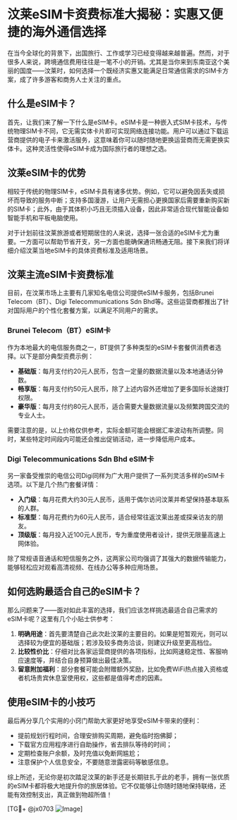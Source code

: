 # 汶莱eSIM卡资费标准大揭秘：实惠又便捷的海外通信选择

在当今全球化的背景下，出国旅行、工作或学习已经变得越来越普遍。然而，对于很多人来说，跨境通信费用往往是一笔不小的开销。尤其是当你来到东南亚这个美丽的国度——汶莱时，如何选择一个既经济实惠又能满足日常通信需求的SIM卡方案，成了许多游客和商务人士关注的重点。

## 什么是eSIM卡？

首先，让我们来了解一下什么是eSIM卡。eSIM卡是一种嵌入式SIM卡技术，与传统物理SIM卡不同，它无需实体卡片即可实现网络连接功能。用户可以通过下载运营商提供的电子卡来激活服务，这意味着你可以随时随地更换运营商而无需更换实体卡。这种灵活性使得eSIM卡成为国际旅行者的理想之选。

## 汶莱eSIM卡的优势

相较于传统的物理SIM卡，eSIM卡具有诸多优势。例如，它可以避免因丢失或损坏而导致的服务中断；支持多国漫游，让用户无需担心更换国家后需要重新购买新的SIM卡；此外，由于其体积小巧且无须插入设备，因此非常适合现代智能设备如智能手机和平板电脑使用。

对于计划前往汶莱旅游或者短期居住的人来说，选择一张合适的eSIM卡尤为重要。一方面可以帮助节省开支，另一方面也能确保通讯畅通无阻。接下来我们将详细介绍汶莱当地eSIM卡的具体资费标准及适用场景。

## 汶莱主流eSIM卡资费标准

目前，在汶莱市场上主要有几家知名电信公司提供eSIM卡服务，包括Brunei Telecom（BT）、Digi Telecommunications Sdn Bhd等。这些运营商都推出了针对国际用户的个性化套餐方案，以满足不同用户的需求。

### Brunei Telecom（BT）eSIM卡

作为本地最大的电信服务商之一，BT提供了多种类型的eSIM卡套餐供消费者选择。以下是部分典型资费示例：

- **基础版**：每月支付约20元人民币，包含一定量的数据流量以及本地通话分钟数。
- **畅享版**：每月支付约50元人民币，除了上述内容外还增加了更多国际长途拨打权限。
- **豪华版**：每月支付约80元人民币，适合需要大量数据流量以及频繁跨国交流的专业人士。

需要注意的是，以上价格仅供参考，实际金额可能会根据汇率波动有所调整。同时，某些特定时间段内可能还会推出促销活动，进一步降低用户成本。

### Digi Telecommunications Sdn Bhd eSIM卡

另一家备受推崇的电信公司Digi同样为广大用户提供了一系列灵活多样的eSIM卡选项。以下是几个热门套餐详情：

- **入门级**：每月花费大约30元人民币，适用于偶尔访问汶莱并希望保持基本联系的人群。
- **标准型**：每月花费约为60元人民币，适合经常往返汶莱出差或探亲访友的朋友。
- **顶级版**：每月投入近100元人民币，专为重度使用者设计，提供无限量高速上网体验。

除了常规语音通话和短信服务之外，这两家公司均强调了其强大的数据传输能力，能够轻松应对观看高清视频、在线办公等多种应用场景。

## 如何选购最适合自己的eSIM卡？

那么问题来了——面对如此丰富的选择，我们应该怎样挑选最适合自己需求的eSIM卡呢？这里有几个小贴士供参考：

1. **明确用途**：首先要清楚自己此次赴汶莱的主要目的。如果是短暂观光，则可以选择较为便宜的基础版；若涉及较多商务洽谈，则建议升级至更高档位。
2. **比较性价比**：仔细对比各家运营商提供的各项指标，比如网速稳定性、客服响应速度等，并结合自身预算做出最佳决策。
3. **留意附加福利**：部分套餐可能会附赠额外奖励，比如免费WiFi热点接入资格或者机场贵宾休息室使用权，这些都是值得考虑的因素。

## 使用eSIM卡的小技巧

最后再分享几个实用的小窍门帮助大家更好地享受eSIM卡带来的便利：

- 提前规划行程时间，合理安排购买周期，避免临时抱佛脚；
- 下载官方应用程序进行自助操作，省去排队等待的时间；
- 定期检查账户余额，及时充值以免断网尴尬；
- 注意保护个人信息安全，不要随意泄露密码等敏感信息。

综上所述，无论你是初次踏足汶莱的新手还是长期驻扎于此的老手，拥有一张优质的eSIM卡都将极大地提升你的旅居体验。它不仅能够让你随时随地保持联络，还能有效控制支出，真正做到物超所值！

[TG💪+ @jx0703 ![Image](https://github.com/user-attachments/assets/dbca1d08-cadb-493c-b0ec-ad6f7a83f270)]